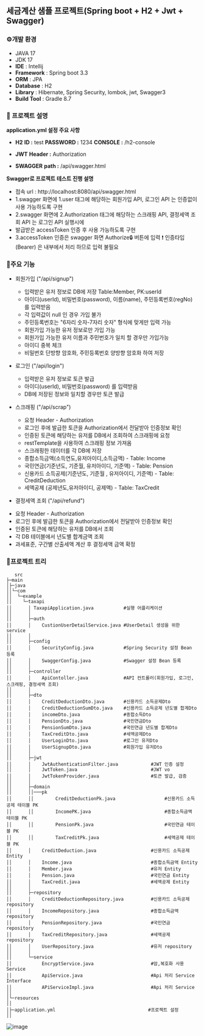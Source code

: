 ## 세금계산 샘플 프로젝트(Spring boot + H2 + Jwt + Swagger)


### ⚙개발 환경
- JAVA 17
- JDK 17
- **IDE** : Intellij   
- **Framework** : Spring boot 3.3
- **ORM** : JPA
- **Database** : H2
- **Library** : Hibernate, Spring Security, lombok, jwt, Swagger3
- **Build Tool** : Gradle 8.7

### 🔑 프로젝트 설명
**application.yml 설정 주요 사항**

- **H2**
   **ID :** test
   **PASSWORD :** 1234
   **CONSOLE :** /h2-console

- **JWT**
   **Header :** Authorization

- **SWAGGER**
   **path :** /api/swagger.html

**Swagger로 프로젝트 테스트 진행 설명**
* 접속 url : http://localhost:8080/api/swagger.html
* 1.swagger 화면에 1.user 태그에 해당하는 회원가입 API, 로그인 API 는 인증없이 사용 가능하도록 구현
* 2.swagger 화면에 2.Authorization 태그에 해당하는 스크래핑 API, 결정세액 조회 API 는 로그인 API 실행시에
*   발급받은 accessToken 인증 후 사용 가능하도록 구현
* 3.accessToken 인증은 swagger 화면 Authorize🔒 버튼에 입력 ❗ 인증타입(Bearer) 은 내부에서 처리 하므로 입력 불필요

  
### 📌주요 기능 
* 회원가입 ("/api/signup")
  - 입력받은 유저 정보로 DB에 저장 Table:Member, PK:userId
  - 아이디(userId), 비밀번호(password), 이름(name), 주민등록번호(regNo) 를 입력받음
  - 각 입력값이 null 인 경우 가입 불가
  - 주민등록번호는 "6자리 숫자-7자리 숫자" 형식에 맞게만 입력 가능
  - 회원가입 가능한 유저 정보로만 가입 가능
  - 회원가입 가능한 유저 이름과 주민번호가 일치 할 경우만 가입가능
  - 아이디 중복 체크
  - 비밀번호 단방향 암호화, 주민등록번호 양방향 암호화 하여 저장

* 로그인 ("/api/login")
  - 입력받은 유저 정보로 토큰 발급
  - 아이디(userId), 비밀번호(password) 를 입력받음
  - DB에 저장된 정보와 일치할 경우만 토큰 발급
 
* 스크래핑 ("/api/scrap")
  - 요청 Header - Authorization 
  - 로그인 후에 발급한 토큰을 Authorization에서 전달받아 인증정보 확인
  - 인증된 토큰에 해당하는 유저를 DB에서 조회하여 스크래핑에 요청
  - restTemplate을 사용하여 스크래핑 정보 가져옴
  - 스크래핑한 데이터를 각 DB에 저장
  - 종합소득금액(소득연도,유저아이디,소득금액) - Table: Income
  - 국민연금(기준년도, 기준월, 유저아이디, 기준액) - Table: Pension
  - 신용카드 소득공제(기준년도, 기준월 , 유저아이디, 기준액) - Table: CreditDeduction
  - 세액공제 (공제년도,유저아이디, 공제액) - Table: TaxCredit

* 결정세액 조회 ("/api/refund")
 - 요청 Header - Authorization
 - 로그인 후에 발급한 토큰을 Authorization에서 전달받아 인증정보 확인
 - 인증된 토큰에 해당하는 유저를 DB에서 조회
 - 각 DB 테이블에서 년도별 합계금액 조회
 - 과세표준, 구간별 산출세액 계산 후 결정세액 금액 확정


      
### 🎄프로젝트 트리
```
   src
├─main                                
│├─java
││└─com
││  └─example
││    └─taxapi
││      │ TaxapiApplication.java           #실행 어플리케이션
││      │      
││      ├─auth
││      │    CustionUserDetailService.java #UserDetail 생성을 위한 service
││      │
││      ├─config
││      │    SecurityConfig.java           #Spring Security 설정 Bean 등록
││      │    SwaggerConfig.java            #Swagger 설정 Bean 등록
││      │
││      ├─controller
││      │    ApiContoller.java             #API 컨트롤러(회원가입, 로그인, 스크래핑, 결정세액 조회)
││      │      
││      ├─dto
││      │    CreditDeductionDto.java       #신용카드 소득공제Dto
││      │    CreditDeductionSumDto.java    #신용카드 소득공제 년도별 합계Dto
││      │    incomeDto.java                #종합소득Dto
││      │    PensionDto.java               #국민연금Dto
││      │    PensionSumDto.java            #국민연금 년도별 합계Dto
││      │    TaxCreditDto.java             #세액공제Dto
││      │    UserLoginDto.java             #로그인 유저Dto
││      │    UserSignupDto.java            #회원가입 유저Dto
││      │
││      ├─jwt
││      │    JwtAuthenticationFilter.java            #JWT 인증 설정
││      │    JwtToken.java                           #JWT vo
││      │    JwtTokenProvider.java                   #토큰 발급, 검증
││      │
││      ├─domain
││      ││───pk
││      ││        CreditDeductionPk.java                  #신용카드 소득공제 테이블 PK
││      ││        IncomePK.java                           #종합소득금액 테이블 PK
││      ││        PensionPk.java                          #국민연금 테이블 PK
││      ││        TaxCreditPk.java                        #세액공제 테이블 PK
││      │    CreditDeduction.java                    #신용카드 소득공제 Entity
││      │    Income.java                             #종합소득금액 Entity
││      │    Member.java                             #유저 Entity
││      │    Pension.java                            #국민연금 Entity
││      │    TaxCredit.java                          #세액공제 Entity
││      │
││      ├─repository
││      │    CreditDeductionRepository.java          #신용카드 소득공제 repository
││      │    IncomeRepository.java                   #종합소득금액 repository
││      │    PensionRepository.java                  #국민연금 repository
││      │    TaxCreditRepository.java                #세액공제 repository
││      │    UserRepository.java                     #유저 repository
││      │      
││      └─service
││           EncryptService.java                     #암,복호화 사용 Service
││           ApiService.java                         #Api 처리 Service Interface
││           APiServiceImpl.java                     #Api 처리 Service
││                      
│└─resources
││  
│├─application.yml                                  #프로젝트 설정
││  
```

![image](https://github.com/user-attachments/assets/8689824f-ed73-4856-a13e-ecb5621a8501)

